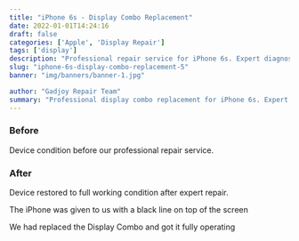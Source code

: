 ```yaml
---
title: "iPhone 6s - Display Combo Replacement"
date: 2022-01-01T14:24:16
draft: false
categories: ['Apple', 'Display Repair']
tags: ['display']
description: "Professional repair service for iPhone 6s. Expert diagnosis and quality repairs in Bangalore."
slug: "iphone-6s-display-combo-replacement-5"
banner: "img/banners/banner-1.jpg"

author: "Gadjoy Repair Team"
summary: "Professional display combo replacement for iPhone 6s. Expert technicians, quality parts, warranty included."
---
```


### Before

Device condition before our professional repair service.

### After

Device restored to full working condition after expert repair.

The iPhone was given to us with a black line on top of the screen

We had replaced the Display Combo and got it fully operating